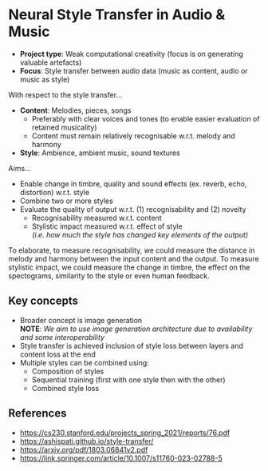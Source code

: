 # Neural Style Transfer in Audio & Music

- **Project type**: Weak computational creativity (focus is on generating valuable artefacts)
- **Focus**: Style transfer between audio data (music as content, audio or music as style)

With respect to the style transfer...

- **Content**: Melodies, pieces, songs
    - Preferably with clear voices and tones (to enable easier evaluation of retained musicality)
    - Content must remain relatively recognisable w.r.t. melody and harmony
- **Style**: Ambience, ambient music, sound textures

Aims...

- Enable change in timbre, quality and sound effects (ex. reverb, echo, distortion) w.r.t. style
- Combine two or more styles
- Evaluate the quality of output w.r.t. (1) recognisability and (2) novelty
    - Recognisability measured w.r.t. content
    - Stylistic impact measured w.r.t. effect of style <br> _(i.e. how much the style has changed key elements of the output)_
 
To elaborate, to measure recognisability, we could measure the distance in melody and harmony between the input content and the output. To measure stylistic impact, we could measure the change in timbre, the effect on the spectograms, similarity to the style or even human feedback.

## Key concepts

- Broader concept is image generation <br> **NOTE**: _We aim to use image generation architecture due to availability and some interoperability_
- Style transfer is achieved inclusion of style loss between layers and content loss at the end
- Multiple styles can be combined using:
    - Composition of styles
    - Sequential training (first with one style then with the other)
    - Combined style loss

## References

- https://cs230.stanford.edu/projects_spring_2021/reports/76.pdf
- https://ashispati.github.io/style-transfer/
- https://arxiv.org/pdf/1803.06841v2.pdf
- https://link.springer.com/article/10.1007/s11760-023-02788-5
